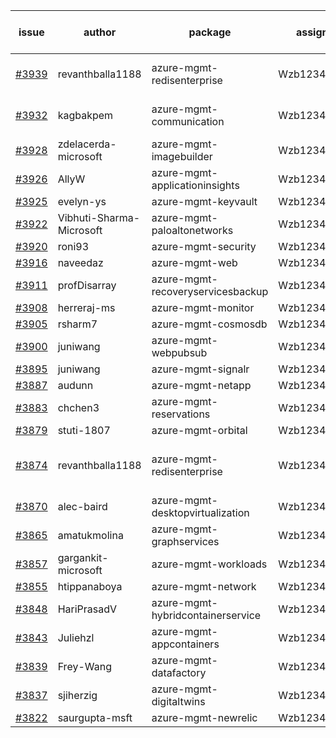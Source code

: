 | issue | author | package | assignee | bot advice | created date of issue | target release date | date from target |
| ------ | ------ | ------ | ------ | ------ | ------ | ------ | :-----: |
| [#3939](https://github.com/Azure/sdk-release-request/issues/3939) | revanthballa1188 | azure-mgmt-redisenterprise | Wzb123456789 | duplicated issue  <br> new issue. | 03-16 | 04-28 |  |
| [#3932](https://github.com/Azure/sdk-release-request/issues/3932) | kagbakpem | azure-mgmt-communication | Wzb123456789 | Attention to inconsistent tag | 03-15 | 04-28 |  |
| [#3928](https://github.com/Azure/sdk-release-request/issues/3928) | zdelacerda-microsoft | azure-mgmt-imagebuilder | Wzb123456789 |  | 03-15 | 04-28 |  |
| [#3926](https://github.com/Azure/sdk-release-request/issues/3926) | AllyW | azure-mgmt-applicationinsights | Wzb123456789 |  | 03-13 | 04-28 |  |
| [#3925](https://github.com/Azure/sdk-release-request/issues/3925) | evelyn-ys | azure-mgmt-keyvault | Wzb123456789 |  | 03-13 | 04-28 |  |
| [#3922](https://github.com/Azure/sdk-release-request/issues/3922) | Vibhuti-Sharma-Microsoft | azure-mgmt-paloaltonetworks | Wzb123456789 |  | 03-10 | 04-28 |  |
| [#3920](https://github.com/Azure/sdk-release-request/issues/3920) | roni93 | azure-mgmt-security | Wzb123456789 |  | 03-10 | 03-24 |  |
| [#3916](https://github.com/Azure/sdk-release-request/issues/3916) | naveedaz | azure-mgmt-web | Wzb123456789 |  | 03-10 | 03-24 |  |
| [#3911](https://github.com/Azure/sdk-release-request/issues/3911) | profDisarray | azure-mgmt-recoveryservicesbackup | Wzb123456789 | new comment. | 03-09 | 03-24 |  |
| [#3908](https://github.com/Azure/sdk-release-request/issues/3908) | herreraj-ms | azure-mgmt-monitor | Wzb123456789 |  | 03-08 | 03-24 |  |
| [#3905](https://github.com/Azure/sdk-release-request/issues/3905) | rsharm7 | azure-mgmt-cosmosdb | Wzb123456789 |  | 03-07 | 03-24 |  |
| [#3900](https://github.com/Azure/sdk-release-request/issues/3900) | juniwang | azure-mgmt-webpubsub | Wzb123456789 |  | 03-07 | 03-24 |  |
| [#3895](https://github.com/Azure/sdk-release-request/issues/3895) | juniwang | azure-mgmt-signalr | Wzb123456789 |  | 03-07 | 03-24 |  |
| [#3887](https://github.com/Azure/sdk-release-request/issues/3887) | audunn | azure-mgmt-netapp | Wzb123456789 |  | 03-06 | 03-24 |  |
| [#3883](https://github.com/Azure/sdk-release-request/issues/3883) | chchen3 | azure-mgmt-reservations | Wzb123456789 |  | 03-03 | 03-24 |  |
| [#3879](https://github.com/Azure/sdk-release-request/issues/3879) | stuti-1807 | azure-mgmt-orbital | Wzb123456789 |  | 03-03 | 03-24 |  |
| [#3874](https://github.com/Azure/sdk-release-request/issues/3874) | revanthballa1188 | azure-mgmt-redisenterprise | Wzb123456789 | duplicated issue  <br> new comment. | 03-03 | 03-24 |  |
| [#3870](https://github.com/Azure/sdk-release-request/issues/3870) | alec-baird | azure-mgmt-desktopvirtualization | Wzb123456789 |  | 03-03 | 03-24 |  |
| [#3865](https://github.com/Azure/sdk-release-request/issues/3865) | amatukmolina | azure-mgmt-graphservices | Wzb123456789 |  | 03-03 | 03-24 |  |
| [#3857](https://github.com/Azure/sdk-release-request/issues/3857) | gargankit-microsoft | azure-mgmt-workloads | Wzb123456789 |  | 03-02 | 03-24 |  |
| [#3855](https://github.com/Azure/sdk-release-request/issues/3855) | htippanaboya | azure-mgmt-network | Wzb123456789 |  | 03-01 | 03-24 |  |
| [#3848](https://github.com/Azure/sdk-release-request/issues/3848) | HariPrasadV | azure-mgmt-hybridcontainerservice | Wzb123456789 |  | 03-01 | 03-24 |  |
| [#3843](https://github.com/Azure/sdk-release-request/issues/3843) | Juliehzl | azure-mgmt-appcontainers | Wzb123456789 |  | 02-28 | 03-24 |  |
| [#3839](https://github.com/Azure/sdk-release-request/issues/3839) | Frey-Wang | azure-mgmt-datafactory | Wzb123456789 |  | 02-24 | 03-24 |  |
| [#3837](https://github.com/Azure/sdk-release-request/issues/3837) | sjiherzig | azure-mgmt-digitaltwins | Wzb123456789 |  | 02-23 | 03-24 |  |
| [#3822](https://github.com/Azure/sdk-release-request/issues/3822) | saurgupta-msft | azure-mgmt-newrelic | Wzb123456789 |  | 02-16 | 03-24 |  |
